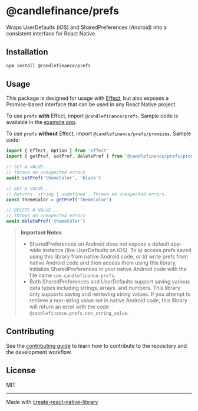 # @candlefinance/prefs

Wraps UserDefaults (iOS) and SharedPreferences (Android) into a consistent interface for React Native.

## Installation

```sh
npm install @candlefinance/prefs
```

## Usage

This package is designed for usage with [Effect](https://effect.website), but also exposes a Promise-based interface that can be used in any React Native project.

To use `prefs` **with** Effect, import `@candlefinance/prefs`. Sample code is available in the [example app](example/src/App.tsx/).

To use `prefs` **without** Effect, import `@candlefinance/prefs/promises`. Sample code:

```ts
import { Effect, Option } from 'effect'
import { getPref, setPref, deletePref } from '@candlefinance/prefs/promises'

// SET A VALUE...
// Throws on unexpected errors
await setPref('themeColor', 'black')

// GET A VALUE...
// Returns `string | undefined`. Throws on unexpected errors.
const themeColor = getPref('themeColor')

// DELETE A VALUE...
// Throws on unexpected errors
await deletePref('themeColor')
```

> **Important Notes**
>
> - SharedPreferences on Android does not expose a default app-wide instance (like UserDefaults on iOS). To a) access prefs saved using this library from native Android code, or b) write prefs from native Android code and then access them using this library, initialize SharedPreferences in your native Android code with the file name `com.candlefinance.prefs`.
> - Both SharedPreferences and UserDefaults support saving various data types including strings, arrays, and numbers. This library only supports saving and retrieving string values. If you attempt to retrieve a non-string value set in native Android code, this library will return an error with the code `@candlefinance.prefs.non_string_value`.

## Contributing

See the [contributing guide](CONTRIBUTING.md) to learn how to contribute to the repository and the development workflow.

## License

MIT

---

Made with [create-react-native-library](https://github.com/callstack/react-native-builder-bob)
